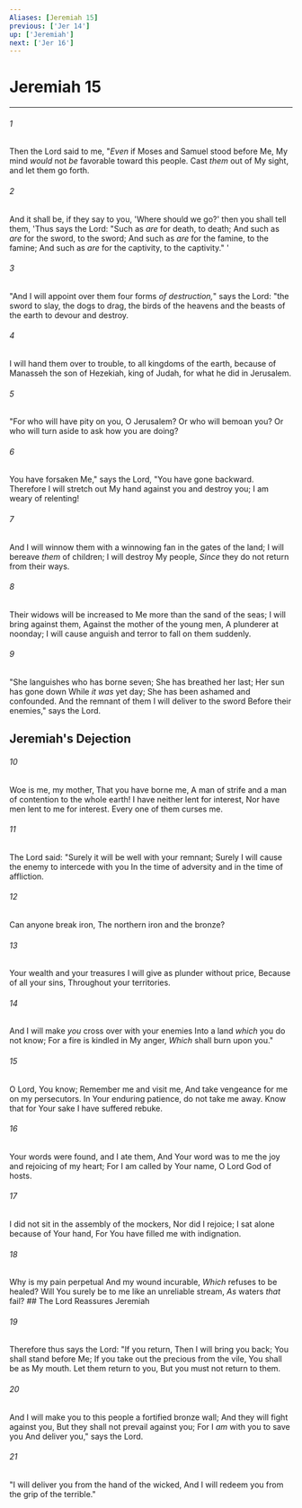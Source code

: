 ```yaml
---
Aliases: [Jeremiah 15]
previous: ['Jer 14']
up: ['Jeremiah']
next: ['Jer 16']
---
```

# Jeremiah 15

***


###### 1 
Then the Lord said to me, "_Even_ if Moses and Samuel stood before Me, My mind _would_ not _be_ favorable toward this people. Cast _them_ out of My sight, and let them go forth. 

###### 2 
And it shall be, if they say to you, 'Where should we go?' then you shall tell them, 'Thus says the Lord: "Such as _are_ for death, to death; And such as _are_ for the sword, to the sword; And such as _are_ for the famine, to the famine; And such as _are_ for the captivity, to the captivity." ' 

###### 3 
"And I will appoint over them four forms _of destruction,_" says the Lord: "the sword to slay, the dogs to drag, the birds of the heavens and the beasts of the earth to devour and destroy. 

###### 4 
I will hand them over to trouble, to all kingdoms of the earth, because of Manasseh the son of Hezekiah, king of Judah, for what he did in Jerusalem. 

###### 5 
"For who will have pity on you, O Jerusalem? Or who will bemoan you? Or who will turn aside to ask how you are doing? 

###### 6 
You have forsaken Me," says the Lord, "You have gone backward. Therefore I will stretch out My hand against you and destroy you; I am weary of relenting! 

###### 7 
And I will winnow them with a winnowing fan in the gates of the land; I will bereave _them_ of children; I will destroy My people, _Since_ they do not return from their ways. 

###### 8 
Their widows will be increased to Me more than the sand of the seas; I will bring against them, Against the mother of the young men, A plunderer at noonday; I will cause anguish and terror to fall on them suddenly. 

###### 9 
"She languishes who has borne seven; She has breathed her last; Her sun has gone down While _it was_ yet day; She has been ashamed and confounded. And the remnant of them I will deliver to the sword Before their enemies," says the Lord.

## Jeremiah's Dejection 

###### 10 
Woe is me, my mother, That you have borne me, A man of strife and a man of contention to the whole earth! I have neither lent for interest, Nor have men lent to me for interest. Every one of them curses me. 

###### 11 
The Lord said: "Surely it will be well with your remnant; Surely I will cause the enemy to intercede with you In the time of adversity and in the time of affliction. 

###### 12 
Can anyone break iron, The northern iron and the bronze? 

###### 13 
Your wealth and your treasures I will give as plunder without price, Because of all your sins, Throughout your territories. 

###### 14 
And I will make _you_ cross over with your enemies Into a land _which_ you do not know; For a fire is kindled in My anger, _Which_ shall burn upon you." 

###### 15 
O Lord, You know; Remember me and visit me, And take vengeance for me on my persecutors. In Your enduring patience, do not take me away. Know that for Your sake I have suffered rebuke. 

###### 16 
Your words were found, and I ate them, And Your word was to me the joy and rejoicing of my heart; For I am called by Your name, O Lord God of hosts. 

###### 17 
I did not sit in the assembly of the mockers, Nor did I rejoice; I sat alone because of Your hand, For You have filled me with indignation. 

###### 18 
Why is my pain perpetual And my wound incurable, _Which_ refuses to be healed? Will You surely be to me like an unreliable stream, _As_ waters _that_ fail? ## The Lord Reassures Jeremiah 

###### 19 
Therefore thus says the Lord: "If you return, Then I will bring you back; You shall stand before Me; If you take out the precious from the vile, You shall be as My mouth. Let them return to you, But you must not return to them. 

###### 20 
And I will make you to this people a fortified bronze wall; And they will fight against you, But they shall not prevail against you; For I _am_ with you to save you And deliver you," says the Lord. 

###### 21 
"I will deliver you from the hand of the wicked, And I will redeem you from the grip of the terrible."
